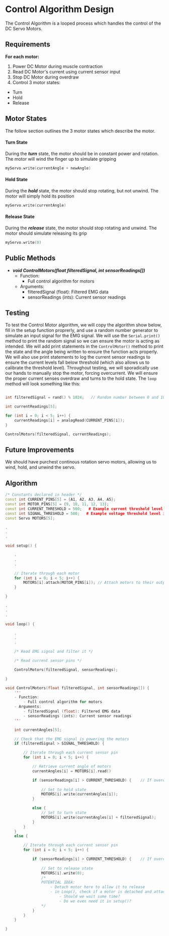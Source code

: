 # Control Algorithm Design

The Control Algorithm is a looped process which handles the control of the DC Servo Motors. 

## Requirements
**For each motor:**
1. Power DC Motor during muscle contraction
2. Read DC Motor's current using current sensor input
3. Stop DC Motor during overdraw
4. Control 3 motor states:
- Turn
- Hold
- Release

## Motor States

The follow section outlines the 3 motor states which describe the motor.

#### Turn State

During the ***turn*** state, the motor should be in constant power and rotation. The motor will wind the finger up to simulate gripping

```c++
myServo.write(currentAngle + newAngle)
```

#### Hold State

During the ***hold*** state, the motor should stop rotating, but not unwind. The motor will simply hold its position

```c++
myServo.write(currentAngle)
```

#### Release State

During the ***release*** state, the motor should stop rotating and unwind. The motor should simulate releasing its grip

```c++
myServo.write(0)
```

## Public Methods
- ***void ControlMotors(float filteredSignal, int sensorReadings[])***
    - Function:
        - Full control algorithm for motors
    - Arguments:
        - filteredSignal (float): Filtered EMG data
        - sensorReadings (ints): Current sensor readings

## Testing

To test the Control Motor algorithm, we will copy the algorithm show below, fill in the setup function proprerly, and use a random number generator to simulate an input signal for the EMG signal. We will use the ```Serial.print()``` method to print the random signal so we can ensure the motor is acting as intended. We will add print statements in the ```ControlMotor()``` method to print the state and the angle being written to ensure the function acts properly. We will also use print statements to log the current sensor readings to ensure the current levels fall below threshold (which also allows us to calibrate the threshold level). Throughout testing, we will sporadically use our hands to manually stop the motor, forcing overcurrent. We will ensure the proper current senses overdraw and turns to the hold state. The ```loop``` method will look something like this:

```c++

int filteredSignal = rand() % 1024;   // Random number between 0 and 1023

int currentReadings[5];

for (int i = 0; i < 5; i++) {
    currentReadings[i] = analogRead(CURRENT_PINS[i]);
}

ControlMotors(filteredSignal, currentReadings);

```

## Future Improvements

We should have purchest continous rotation servo motors, allowing us to wind, hold, and unwind the servo.

## Algorithm

```c++
/* Constants declared in header */
const int CURRENT_PINS[5] = {A1, A2, A3, A4, A5};
const int MOTOR_PINS[5] = {9, 10, 11, 12, 13};
const int CURRENT_THRESHOLD = 500;   # Example current threshold level in range (0 : 1023)
const int SIGNAL_THRESHOLD = 500;   # Example voltage threshold level in range (0 : 1023)
const Servo MOTORS[5];

.
.
.

void setup() {

    .
    .
    .

    // Iterate through each motor
    for (int i = 0; i < 5; i++) {
        MOTORS[i].attach(MOTOR_PINS[i]); // Attach motors to their output pins
    }

}

.
.
.

void loop() {

    .
    .
    .

    /* Read EMG signal and filter it */

    /* Read current sensor pins */

    ControlMotors(filteredSignal, sensorReadings);

}

void ControlMotors(float filteredSignal, int sensorReadings[]) {
    '''
    - Function:
        - Full control algorithm for motors
    - Arguments:
        - filteredSignal (float): Filtered EMG data
        - sensorReadings (ints): Current sensor readings
    '''

    int currentAngles[5];

    // Check that the EMG signal is powering the motors
    if (filteredSignal > SIGNAL_THRESHOLD) {

        // Iterate through each current sensor pin
        for (int i = 0; i < 5; i++) {

            // Retrieve current angle of motors
            currentAngles[i] = MOTORS[i].read()

            if (sensorReadings[i] > CURRENT_THRESHOLD) {    // If overdrawing current
                
                // Set to hold state
                MOTORS[i].write(currentAngles[i]);
            }

            else {
                // Set to turn state
                MOTORS[i].write(currentAngles[i] + filteredSignal);
            }
        }
    }
    else {

        // Iterate through each current sensor pin
        for (int i = 0; i < 5; i++) {

            if (sensorReadings[i] > CURRENT_THRESHOLD) {    // If overdrawing current
                
                // Set to release state
                MOTORS[i].write(0);
                /* 
                POTENTIAL IDEA:
                    - Detach motor here to allow it to release
                    - in Loop(), check if a motor is detached and attach it if so
                        - Should we wait some time?
                        - Do we even need it in setup()?
                */
            }
        }
    }

}
```
